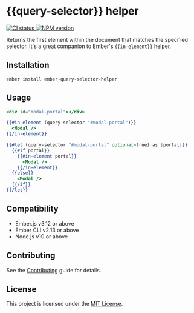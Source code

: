 # {{query-selector}} helper

<p>
  <a href="https://github.com/PrecisionNutrition/ember-query-selector-helper/actions?query=workflow%3ACI" target="_blank" rel="noopener noreferrer">
    <img src="https://github.com/PrecisionNutrition/ember-query-selector-helper/workflows/CI/badge.svg" alt="CI status">
  </a>

  <a href="https://www.npmjs.com/package/ember-query-selector-helper" target="_blank" rel="noopener noreferrer">
    <img src="https://img.shields.io/npm/v/ember-query-selector-helper?color=informational" alt="NPM version" />
  </a>
</p>

Returns the first element within the document that matches the specified selector. It's a great companion to Ember's `{{in-element}}` helper.

## Installation

```
ember install ember-query-selector-helper
```

## Usage

```handlebars
<div id="modal-portal"></div>

{{#in-element (query-selector "#modal-portal")}}
  <Modal />
{{/in-element}}
```

```handlebars
{{#let (query-selector "#modal-portal" optional=true) as |portal|}}
  {{#if portal}}
    {{#in-element portal}}
      <Modal />
    {{/in-element}}
  {{else}}
    <Modal />
  {{/if}}
{{/let}}
```

## Compatibility

- Ember.js v3.12 or above
- Ember CLI v2.13 or above
- Node.js v10 or above

## Contributing

See the [Contributing](CONTRIBUTING.md) guide for details.

## License

This project is licensed under the [MIT License](LICENSE.md).
